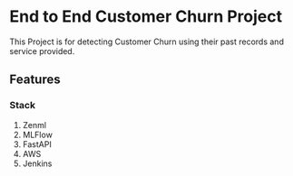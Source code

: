 # End to End Customer Churn Project
This Project is for detecting Customer Churn using their past records and service provided.



## Features



### Stack
1. Zenml
2. MLFlow
3. FastAPI
4. AWS
5. Jenkins